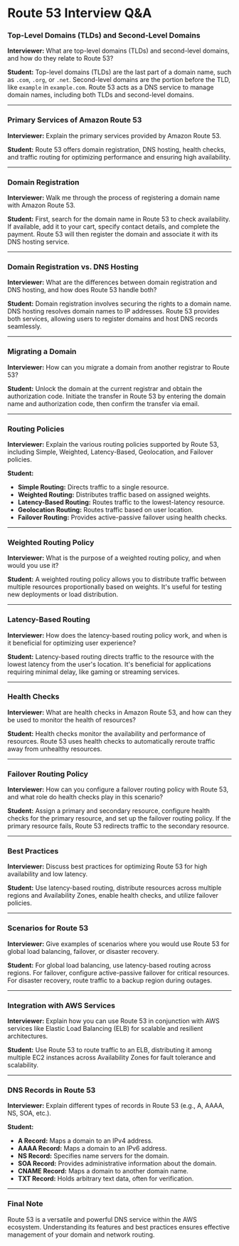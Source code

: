 # Route 53 Interview Q&A

### **Top-Level Domains (TLDs) and Second-Level Domains**
**Interviewer:** What are top-level domains (TLDs) and second-level domains, and how do they relate to Route 53?

**Student:** Top-level domains (TLDs) are the last part of a domain name, such as `.com`, `.org`, or `.net`. Second-level domains are the portion before the TLD, like `example` in `example.com`. Route 53 acts as a DNS service to manage domain names, including both TLDs and second-level domains.

---

### **Primary Services of Amazon Route 53**
**Interviewer:** Explain the primary services provided by Amazon Route 53.

**Student:** Route 53 offers domain registration, DNS hosting, health checks, and traffic routing for optimizing performance and ensuring high availability.

---

### **Domain Registration**
**Interviewer:** Walk me through the process of registering a domain name with Amazon Route 53.

**Student:** First, search for the domain name in Route 53 to check availability. If available, add it to your cart, specify contact details, and complete the payment. Route 53 will then register the domain and associate it with its DNS hosting service.

---

### **Domain Registration vs. DNS Hosting**
**Interviewer:** What are the differences between domain registration and DNS hosting, and how does Route 53 handle both?

**Student:** Domain registration involves securing the rights to a domain name. DNS hosting resolves domain names to IP addresses. Route 53 provides both services, allowing users to register domains and host DNS records seamlessly.

---

### **Migrating a Domain**
**Interviewer:** How can you migrate a domain from another registrar to Route 53?

**Student:** Unlock the domain at the current registrar and obtain the authorization code. Initiate the transfer in Route 53 by entering the domain name and authorization code, then confirm the transfer via email.

---

### **Routing Policies**
**Interviewer:** Explain the various routing policies supported by Route 53, including Simple, Weighted, Latency-Based, Geolocation, and Failover policies.

**Student:**
- **Simple Routing:** Directs traffic to a single resource.
- **Weighted Routing:** Distributes traffic based on assigned weights.
- **Latency-Based Routing:** Routes traffic to the lowest-latency resource.
- **Geolocation Routing:** Routes traffic based on user location.
- **Failover Routing:** Provides active-passive failover using health checks.

---

### **Weighted Routing Policy**
**Interviewer:** What is the purpose of a weighted routing policy, and when would you use it?

**Student:** A weighted routing policy allows you to distribute traffic between multiple resources proportionally based on weights. It's useful for testing new deployments or load distribution.

---

### **Latency-Based Routing**
**Interviewer:** How does the latency-based routing policy work, and when is it beneficial for optimizing user experience?

**Student:** Latency-based routing directs traffic to the resource with the lowest latency from the user's location. It's beneficial for applications requiring minimal delay, like gaming or streaming services.

---

### **Health Checks**
**Interviewer:** What are health checks in Amazon Route 53, and how can they be used to monitor the health of resources?

**Student:** Health checks monitor the availability and performance of resources. Route 53 uses health checks to automatically reroute traffic away from unhealthy resources.

---

### **Failover Routing Policy**
**Interviewer:** How can you configure a failover routing policy with Route 53, and what role do health checks play in this scenario?

**Student:** Assign a primary and secondary resource, configure health checks for the primary resource, and set up the failover routing policy. If the primary resource fails, Route 53 redirects traffic to the secondary resource.

---

### **Best Practices**
**Interviewer:** Discuss best practices for optimizing Route 53 for high availability and low latency.

**Student:** Use latency-based routing, distribute resources across multiple regions and Availability Zones, enable health checks, and utilize failover policies.

---

### **Scenarios for Route 53**
**Interviewer:** Give examples of scenarios where you would use Route 53 for global load balancing, failover, or disaster recovery.

**Student:** For global load balancing, use latency-based routing across regions. For failover, configure active-passive failover for critical resources. For disaster recovery, route traffic to a backup region during outages.

---

### **Integration with AWS Services**
**Interviewer:** Explain how you can use Route 53 in conjunction with AWS services like Elastic Load Balancing (ELB) for scalable and resilient architectures.

**Student:** Use Route 53 to route traffic to an ELB, distributing it among multiple EC2 instances across Availability Zones for fault tolerance and scalability.

---

### **DNS Records in Route 53**
**Interviewer:** Explain different types of records in Route 53 (e.g., A, AAAA, NS, SOA, etc.).

**Student:**
- **A Record:** Maps a domain to an IPv4 address.
- **AAAA Record:** Maps a domain to an IPv6 address.
- **NS Record:** Specifies name servers for the domain.
- **SOA Record:** Provides administrative information about the domain.
- **CNAME Record:** Maps a domain to another domain name.
- **TXT Record:** Holds arbitrary text data, often for verification.

---

### **Final Note**
Route 53 is a versatile and powerful DNS service within the AWS ecosystem. Understanding its features and best practices ensures effective management of your domain and network routing.
